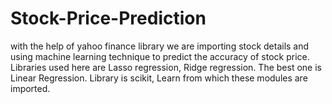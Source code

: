 # Stock-Price-Prediction
with the help of yahoo finance library we are importing stock details and using machine learning technique to predict the accuracy of stock price.
Libraries used here are Lasso regression, Ridge regression.
The best one is Linear Regression.
Library is scikit, Learn from which these modules are imported.
